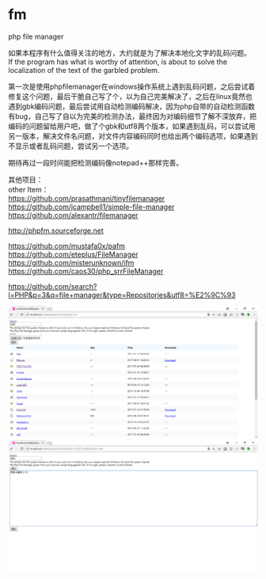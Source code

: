 # fm
php file manager

如果本程序有什么值得关注的地方，大约就是为了解决本地化文字的乱码问题。      
If the program has what is worthy of attention, is about to solve the localization of the text of the garbled problem.

第一次是使用phpfilemanager在windows操作系统上遇到乱码问题，之后尝试着修复这个问题，最后干脆自己写了个，以为自己完美解决了，之后在linux竟然也遇到gbk编码问题，最后尝试用自动检测编码解决，因为php自带的自动检测函数有bug，自己写了自以为完美的检测办法，最终因为对编码细节了解不深放弃，把编码的问题留给用户吧，做了个gbk和utf8两个版本，如果遇到乱码，可以尝试用另一版本，解决文件名问题，对文件内容编码同时也给出两个编码选项，如果遇到不显示或者乱码问题，尝试另一个选项。

期待再过一段时间能把检测编码像notepad++那样完善。

其他项目：   
other Item：   
https://github.com/prasathmani/tinyfilemanager     
https://github.com/jcampbell1/simple-file-manager    
https://github.com/alexantr/filemanager    

http://phpfm.sourceforge.net    
     
https://github.com/mustafa0x/pafm    
https://github.com/eteplus/FileManager    
https://github.com/misterunknown/ifm    
https://github.com/caos30/php_srrFileManager    
     
https://github.com/search?l=PHP&p=3&q=file+manager&type=Repositories&utf8=%E2%9C%93  
   
<img src="https://raw.githubusercontent.com/webkb/fm/master/1.png" />
<img src="https://raw.githubusercontent.com/webkb/fm/master/2.png" />
